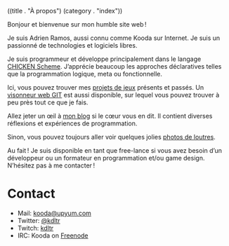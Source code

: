 ((title . "À propos")
 (category . "index"))

Bonjour et bienvenue sur mon humble site web !

Je suis Adrien Ramos, aussi connu comme Kooda sur Internet.
Je suis un passionné de technologies et logiciels libres.

Je suis programmeur et développe principalement dans le langage [CHICKEN Scheme][chicken].
J’apprécie beaucoup les approches déclaratives telles que la programmation logique, meta ou fonctionnelle.

Ici, vous pouvez trouver mes [projets de jeux][projects] présents et passés.
Un [visonneur web GIT][git] est aussi disponible, sur lequel vous pouvez trouver à peu près tout ce que je fais.

Allez jeter un œil à [mon blog][blog] si le cœur vous en dit.
Il contient diverses réflexions et expériences de programmation.

Sinon, vous pouvez toujours aller voir quelques jolies [photos de loutres][dailyotter].

Au fait ! Je suis disponible en tant que free-lance si vous avez besoin d’un développeur
ou un formateur en programmation et/ou game design. N’hésitez pas à me contacter !


Contact
=======

- Mail: [kooda@upyum.com][mail]
- Twitter: [@kdltr][twitter]
- Twitch: [kdltr][twitch]
- IRC: Kooda on [Freenode][freenode]


[git]:          /cgit.cgi
[projects]:     projects.xhtml
[chicken]:      http://call-cc.org
[blog]:         posts.xhtml
[dailyotter]:   http://dailyotter.org/
[mail]:         mailto:kooda@upyum.com
[twitter]:      https://twitter.com/kdltr
[twitch]:       http://www.twitch.tv/kdltr/
[freenode]:     irc://chat.freenode.org/Kooda,isnick
